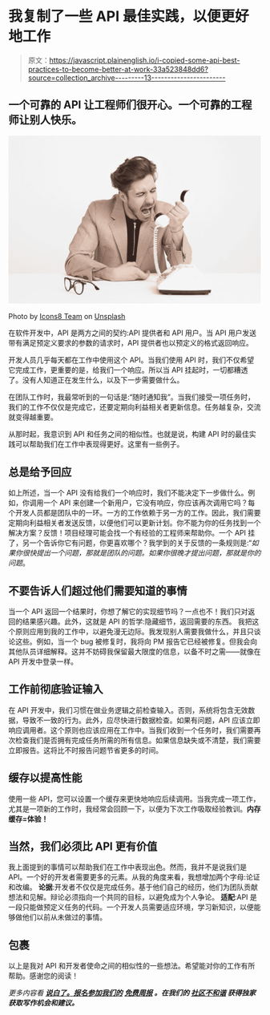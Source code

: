 # 我复制了一些 API 最佳实践，以便更好地工作

> 原文：<https://javascript.plainenglish.io/i-copied-some-api-best-practices-to-become-better-at-work-33a523848dd6?source=collection_archive---------13----------------------->

## 一个可靠的 API 让工程师们很开心。一个可靠的工程师让别人快乐。

![](img/5caeb8b5e3acf547901a25a48e6e179f.png)

Photo by [Icons8 Team](https://unsplash.com/@icons8?utm_source=medium&utm_medium=referral) on [Unsplash](https://unsplash.com?utm_source=medium&utm_medium=referral)

在软件开发中，API 是两方之间的契约:API 提供者和 API 用户。当 API 用户发送带有满足预定义要求的参数的请求时，API 提供者也以预定义的格式返回响应。

开发人员几乎每天都在工作中使用这个 API。当我们使用 API 时，我们不仅希望它完成工作，更重要的是，给我们一个响应。所以当 API 挂起时，一切都糟透了。没有人知道正在发生什么，以及下一步需要做什么。

在团队工作时，我最常听到的一句话是:“随时通知我”。当我们接受一项任务时，我们的工作不仅仅是完成它，还要定期向利益相关者更新信息。任务越复杂，交流就变得越重要。

从那时起，我意识到 API 和任务之间的相似性。也就是说，构建 API 时的最佳实践可以帮助我们在工作中表现得更好。这里有一些例子。

## 总是给予回应

如上所述，当一个 API 没有给我们一个响应时，我们不能决定下一步做什么。例如，你调用一个 API 来创建一个新用户，它没有响应，你应该再次调用它吗？每个开发人员都是团队中的一环。一方的工作依赖于另一方的工作。因此，我们需要定期向利益相关者发送反馈，以便他们可以更新计划。你不能为你的任务找到一个解决方案？反馈！项目经理可能会找一个有经验的工程师来帮助你。一个 API 挂了，另一个告诉你它有问题，你更喜欢哪个？我学到的关于反馈的一条规则是:“*如果你很快提出一个问题，那就是团队的问题。如果你很晚才提出问题，那就是你的问题*。

## 不要告诉人们超过他们需要知道的事情

当一个 API 返回一个结果时，你想了解它的实现细节吗？一点也不！我们只对返回的结果感兴趣。此外，这就是 API 的哲学:隐藏细节，返回需要的东西。
我把这个原则应用到我的工作中，以避免漫无边际。我发现别人需要我做什么，并且只谈论这些。例如，当一个 bug 被修复时，我将向 PM 报告它已经被修复。但我会向其他队员详细解释。这并不妨碍我保留最大限度的信息，以备不时之需——就像在 API 开发中登录一样。

## 工作前彻底验证输入

在 API 开发中，我们习惯在做业务逻辑之前检查输入。否则，系统将包含无效数据，导致不一致的行为。此外，应尽快进行数据检查。如果有问题，API 应该立即响应调用者。这个原则也应该应用在工作中。当我们收到一个任务时，我们需要再次检查我们是否拥有完成任务所需的所有信息。如果信息缺失或不清楚，我们需要立即报告。这将比不时报告问题节省更多的时间。

## 缓存以提高性能

使用一些 API，您可以设置一个缓存来更快地响应后续调用。当我完成一项工作，尤其是一项新的工作时，我经常会回顾一下，以便为下次工作吸取经验教训。**内存缓存=体验！**

## 当然，我们必须比 API 更有价值

我上面提到的事情可以帮助我们在工作中表现出色。然而，我并不是说我们是 API。一个好的开发者需要更多的元素。从我的角度来看，我想增加两个字母:论证和改编。
**论据**:开发者不仅仅是完成任务。基于他们自己的经历，他们为团队贡献想法和见解。辩论必须指向一个共同的目标，以避免成为个人争论。
**适配**:API 是一段只能做预定义任务的代码。一个开发人员需要适应环境，学习新知识，以便能够做他们以前从未做过的事情。

## 包裹

以上是我对 API 和开发者使命之间的相似性的一些想法。希望能对你的工作有所帮助。感谢您的阅读！

*更多内容看* [***说白了。报名参加我们的***](http://plainenglish.io/) **[***免费周报***](http://newsletter.plainenglish.io/) *。在我们的* [***社区不和谐***](https://discord.gg/GtDtUAvyhW) *获得独家获取写作机会和建议。***